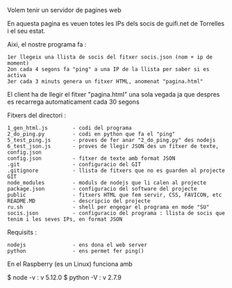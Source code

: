 
 Volem tenir un servidor de pagines web

 En aquesta pagina es veuen totes les IPs dels socis de guifi.net de Torrelles i el seu estat.

 Aixi, el nostre programa fa :

    1er llegeix una llista de socis del fitxer socis.json (nom + ip de moment)
    2on cada 4 segons fa "ping" a una IP de la llista per saber si es activa
    3er cada 3 minuts genera un fitxer HTML, anomenat "pagina.html"

 El client ha de llegir el fitxer "pagina.html" una sola vegada
     ja que despres es recarrega automaticament cada 30 segons

 Fitxers del directori :

    1_gen_html.js        - codi del programa
    2_do_ping.py         - codi en python que fa el "ping"
    5_test_ping.js       - proves de fer anar "2_do_ping.py" des nodejs
    6_test_json.js       - proves de llegir JSON des un fitxer de texte, config.json
    config.json          - fitxer de texte amb format JSON
    .git                 - configuracio del GIT
    .gitignore           - llista de fitxers que no es guarden al projecte GIT
    node_modules         - moduls de nodejs que li calen al projecte
    package.json         - configuracio del software del projecte
    public               - fitxers HTML que fem servir, CSS, FAVICON, etc
    README.MD            - descripcio del projecte
    ru.sh                - shell per engegar el programa en mode "SU"
    socis.json           - configuracio del programa : llista de socis que tenim i les seves IPs, en format JSON

 Requisits :

    nodejs               - ens dona el web server
    python               - ens permet fer ping()

En el Raspberry (es un Linux) funciona amb

 $ node -v   : v 5.12.0
 $ python -V : v 2.7.9

